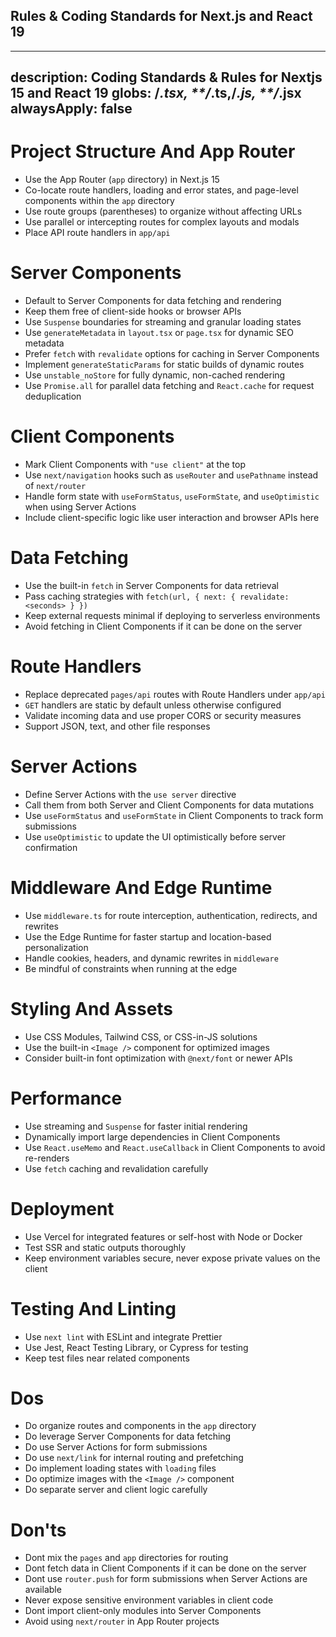 ## Rules & Coding Standards for Next.js and React 19

---
description: Coding Standards & Rules for Nextjs 15 and React 19
globs: **/*.tsx, **/*.ts,**/*.js, **/*.jsx
alwaysApply: false
---

# Project Structure And App Router

- Use the App Router (`app` directory) in Next.js 15
- Co-locate route handlers, loading and error states, and page-level components within the `app` directory
- Use route groups (parentheses) to organize without affecting URLs
- Use parallel or intercepting routes for complex layouts and modals
- Place API route handlers in `app/api`

# Server Components

- Default to Server Components for data fetching and rendering
- Keep them free of client-side hooks or browser APIs
- Use `Suspense` boundaries for streaming and granular loading states
- Use `generateMetadata` in `layout.tsx` or `page.tsx` for dynamic SEO metadata
- Prefer `fetch` with `revalidate` options for caching in Server Components
- Implement `generateStaticParams` for static builds of dynamic routes
- Use `unstable_noStore` for fully dynamic, non-cached rendering
- Use `Promise.all` for parallel data fetching and `React.cache` for request deduplication

# Client Components

- Mark Client Components with `"use client"` at the top
- Use `next/navigation` hooks such as `useRouter` and `usePathname` instead of `next/router`
- Handle form state with `useFormStatus`, `useFormState`, and `useOptimistic` when using Server Actions
- Include client-specific logic like user interaction and browser APIs here

# Data Fetching

- Use the built-in `fetch` in Server Components for data retrieval
- Pass caching strategies with `fetch(url, { next: { revalidate: <seconds> } })`
- Keep external requests minimal if deploying to serverless environments
- Avoid fetching in Client Components if it can be done on the server

# Route Handlers

- Replace deprecated `pages/api` routes with Route Handlers under `app/api`
- `GET` handlers are static by default unless otherwise configured
- Validate incoming data and use proper CORS or security measures
- Support JSON, text, and other file responses

# Server Actions

- Define Server Actions with the `use server` directive
- Call them from both Server and Client Components for data mutations
- Use `useFormStatus` and `useFormState` in Client Components to track form submissions
- Use `useOptimistic` to update the UI optimistically before server confirmation

# Middleware And Edge Runtime

- Use `middleware.ts` for route interception, authentication, redirects, and rewrites
- Use the Edge Runtime for faster startup and location-based personalization
- Handle cookies, headers, and dynamic rewrites in `middleware`
- Be mindful of constraints when running at the edge

# Styling And Assets

- Use CSS Modules, Tailwind CSS, or CSS-in-JS solutions
- Use the built-in `<Image />` component for optimized images
- Consider built-in font optimization with `@next/font` or newer APIs

# Performance

- Use streaming and `Suspense` for faster initial rendering
- Dynamically import large dependencies in Client Components
- Use `React.useMemo` and `React.useCallback` in Client Components to avoid re-renders
- Use `fetch` caching and revalidation carefully

# Deployment

- Use Vercel for integrated features or self-host with Node or Docker
- Test SSR and static outputs thoroughly
- Keep environment variables secure, never expose private values on the client

# Testing And Linting

- Use `next lint` with ESLint and integrate Prettier
- Use Jest, React Testing Library, or Cypress for testing
- Keep test files near related components

# Dos

- Do organize routes and components in the `app` directory
- Do leverage Server Components for data fetching
- Do use Server Actions for form submissions
- Do use `next/link` for internal routing and prefetching
- Do implement loading states with `loading` files
- Do optimize images with the `<Image />` component
- Do separate server and client logic carefully

# Don'ts

- Dont mix the `pages` and `app` directories for routing
- Dont fetch data in Client Components if it can be done on the server
- Dont use `router.push` for form submissions when Server Actions are available
- Never expose sensitive environment variables in client code
- Dont import client-only modules into Server Components
- Avoid using `next/router` in App Router projects
